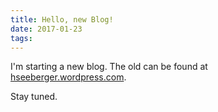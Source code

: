 ```yaml
---
title: Hello, new Blog!
date: 2017-01-23
tags:
---
```


I'm starting a new blog. The old can be found at [hseeberger.wordpress.com](https://hseeberger.wordpress.com). 

Stay tuned.
